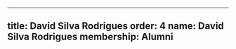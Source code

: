 ---
  title: David Silva Rodrigues
  order: 4
  name: David Silva Rodrigues
  membership: Alumni
  ---
  